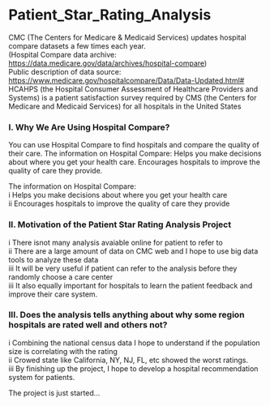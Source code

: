 # Patient_Star_Rating_Analysis
CMC (The Centers for Medicare & Medicaid Services) updates hospital compare datasets a few times each year.  
(Hospital Compare data archive: https://data.medicare.gov/data/archives/hospital-compare)  
Public description of data source: https://www.medicare.gov/hospitalcompare/Data/Data-Updated.html#  
HCAHPS (the Hospital Consumer Assessment of Healthcare Providers and Systems) is a patient satisfaction survey required by CMS (the Centers for Medicare and Medicaid Services) for all hospitals in the United States

### I. Why We Are Using Hospital Compare?
You can use Hospital Compare to find hospitals and compare the quality of their care. The information on Hospital Compare: Helps you make decisions about where you get your health care. Encourages hospitals to improve the quality of care they provide.

The information on Hospital Compare:  
i Helps you make decisions about where you get your health care  
ii Encourages hospitals to improve the quality of care they provide 

### II. Motivation of the Patient Star Rating Analysis Project  
i There isnot many analysis avaiable online for patient to refer to  
ii There are a large amount of data on CMC web and I hope to use big data tools to analyze these data  
iii It will be very useful if patient can refer to the analysis before they randomly choose a care center  
iii It also equally important for hospitals to learn the patient feedback and improve their care system.

### III. Does the analysis tells anything about why some region hospitals are rated well and others not?  
i Combining the national census data I hope to understand if the population size is correlating with the rating  
ii Crowed state like California, NY, NJ, FL, etc showed the worst ratings.  
iii By finishing up the project, I hope to develop a hospital recommendation system for patients. 

The project is just started...
